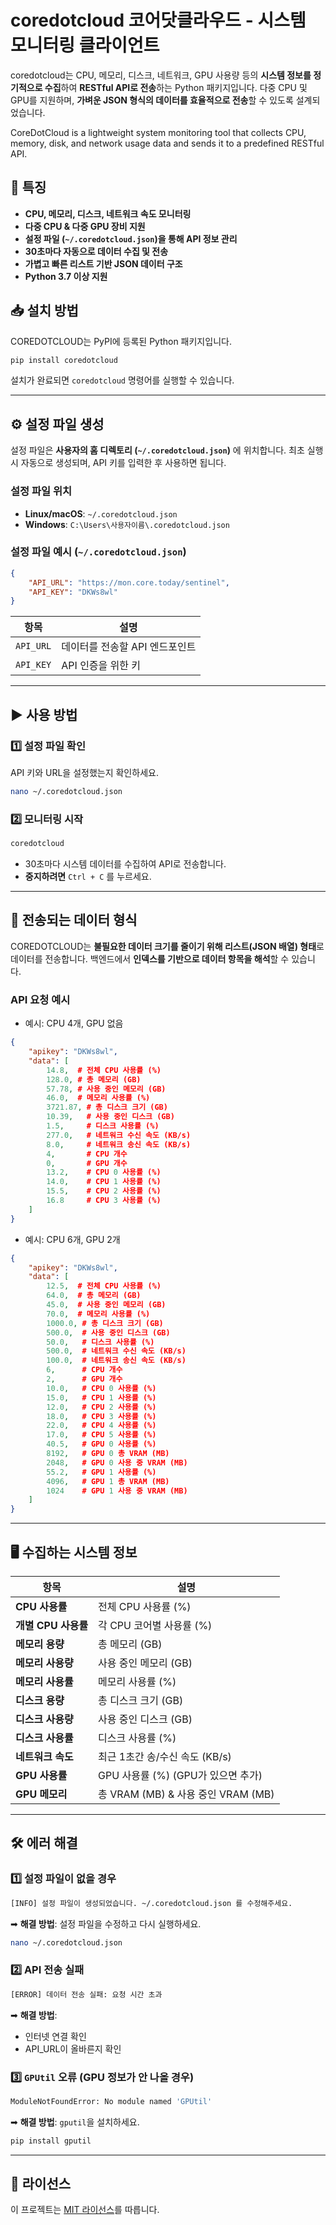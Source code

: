 # coredotcloud 코어닷클라우드 - 시스템 모니터링 클라이언트

coredotcloud는 CPU, 메모리, 디스크, 네트워크, GPU 사용량 등의 **시스템 정보를 정기적으로 수집**하여 **RESTful API로 전송**하는 Python 패키지입니다.
다중 CPU 및 GPU를 지원하며, **가벼운 JSON 형식의 데이터를 효율적으로 전송**할 수 있도록 설계되었습니다.

CoreDotCloud is a lightweight system monitoring tool that collects CPU, memory, disk, and network usage data and sends it to a predefined RESTful API.

## 🚀 **특징**

-   **CPU, 메모리, 디스크, 네트워크 속도 모니터링**
-   **다중 CPU & 다중 GPU 장비 지원**
-   **설정 파일 (`~/.coredotcloud.json`)을 통해 API 정보 관리**
-   **30초마다 자동으로 데이터 수집 및 전송**
-   **가볍고 빠른 리스트 기반 JSON 데이터 구조**
-   **Python 3.7 이상 지원**

## 📥 **설치 방법**

COREDOTCLOUD는 PyPI에 등록된 Python 패키지입니다.

```sh
pip install coredotcloud
```

설치가 완료되면 `coredotcloud` 명령어를 실행할 수 있습니다.

---

## ⚙️ **설정 파일 생성**

설정 파일은 **사용자의 홈 디렉토리 (`~/.coredotcloud.json`)** 에 위치합니다.
최초 실행 시 자동으로 생성되며, API 키를 입력한 후 사용하면 됩니다.

### **설정 파일 위치**

-   **Linux/macOS**: `~/.coredotcloud.json`
-   **Windows**: `C:\Users\사용자이름\.coredotcloud.json`

### **설정 파일 예시 (`~/.coredotcloud.json`)**

```json
{
    "API_URL": "https://mon.core.today/sentinel",
    "API_KEY": "DKWs8wl"
}
```

| 항목      | 설명                           |
| --------- | ------------------------------ |
| `API_URL` | 데이터를 전송할 API 엔드포인트 |
| `API_KEY` | API 인증을 위한 키             |

---

## ▶ **사용 방법**

### 1️⃣ **설정 파일 확인**

API 키와 URL을 설정했는지 확인하세요.

```sh
nano ~/.coredotcloud.json
```

### 2️⃣ **모니터링 시작**

```sh
coredotcloud
```

-   30초마다 시스템 데이터를 수집하여 API로 전송합니다.
-   **중지하려면** `Ctrl + C` 를 누르세요.

---

## 📡 **전송되는 데이터 형식**

COREDOTCLOUD는 **불필요한 데이터 크기를 줄이기 위해 리스트(JSON 배열) 형태**로 데이터를 전송합니다.
백엔드에서 **인덱스를 기반으로 데이터 항목을 해석**할 수 있습니다.

### **API 요청 예시**

-   예시: CPU 4개, GPU 없음

```json
{
    "apikey": "DKWs8wl",
    "data": [
        14.8,  # 전체 CPU 사용률 (%)
        128.0, # 총 메모리 (GB)
        57.78, # 사용 중인 메모리 (GB)
        46.0,  # 메모리 사용률 (%)
        3721.87, # 총 디스크 크기 (GB)
        10.39,   # 사용 중인 디스크 (GB)
        1.5,     # 디스크 사용률 (%)
        277.0,   # 네트워크 수신 속도 (KB/s)
        8.0,     # 네트워크 송신 속도 (KB/s)
        4,       # CPU 개수
        0,       # GPU 개수
        13.2,    # CPU 0 사용률 (%)
        14.0,    # CPU 1 사용률 (%)
        15.5,    # CPU 2 사용률 (%)
        16.8     # CPU 3 사용률 (%)
    ]
}
```

-   예시: CPU 6개, GPU 2개

```json
{
    "apikey": "DKWs8wl",
    "data": [
        12.5,  # 전체 CPU 사용률 (%)
        64.0,  # 총 메모리 (GB)
        45.0,  # 사용 중인 메모리 (GB)
        70.0,  # 메모리 사용률 (%)
        1000.0, # 총 디스크 크기 (GB)
        500.0,  # 사용 중인 디스크 (GB)
        50.0,   # 디스크 사용률 (%)
        500.0,  # 네트워크 수신 속도 (KB/s)
        100.0,  # 네트워크 송신 속도 (KB/s)
        6,      # CPU 개수
        2,      # GPU 개수
        10.0,   # CPU 0 사용률 (%)
        15.0,   # CPU 1 사용률 (%)
        12.0,   # CPU 2 사용률 (%)
        18.0,   # CPU 3 사용률 (%)
        22.0,   # CPU 4 사용률 (%)
        17.0,   # CPU 5 사용률 (%)
        40.5,   # GPU 0 사용률 (%)
        8192,   # GPU 0 총 VRAM (MB)
        2048,   # GPU 0 사용 중 VRAM (MB)
        55.2,   # GPU 1 사용률 (%)
        4096,   # GPU 1 총 VRAM (MB)
        1024    # GPU 1 사용 중 VRAM (MB)
    ]
}
```

---

## 🖥️ **수집하는 시스템 정보**

| 항목                | 설명                               |
| ------------------- | ---------------------------------- |
| **CPU 사용률**      | 전체 CPU 사용률 (%)                |
| **개별 CPU 사용률** | 각 CPU 코어별 사용률 (%)           |
| **메모리 용량**     | 총 메모리 (GB)                     |
| **메모리 사용량**   | 사용 중인 메모리 (GB)              |
| **메모리 사용률**   | 메모리 사용률 (%)                  |
| **디스크 용량**     | 총 디스크 크기 (GB)                |
| **디스크 사용량**   | 사용 중인 디스크 (GB)              |
| **디스크 사용률**   | 디스크 사용률 (%)                  |
| **네트워크 속도**   | 최근 1초간 송/수신 속도 (KB/s)     |
| **GPU 사용률**      | GPU 사용률 (%) (GPU가 있으면 추가) |
| **GPU 메모리**      | 총 VRAM (MB) & 사용 중인 VRAM (MB) |

---

## 🛠️ **에러 해결**

### **1️⃣ 설정 파일이 없을 경우**

```sh
[INFO] 설정 파일이 생성되었습니다. ~/.coredotcloud.json 를 수정해주세요.
```

➡ **해결 방법**: 설정 파일을 수정하고 다시 실행하세요.

```sh
nano ~/.coredotcloud.json
```

### **2️⃣ API 전송 실패**

```sh
[ERROR] 데이터 전송 실패: 요청 시간 초과
```

➡ **해결 방법**:

-   인터넷 연결 확인
-   API_URL이 올바른지 확인

### **3️⃣ `GPUtil` 오류 (GPU 정보가 안 나올 경우)**

```sh
ModuleNotFoundError: No module named 'GPUtil'
```

➡ **해결 방법**: `gputil`을 설치하세요.

```sh
pip install gputil
```

---

## 📜 **라이선스**

이 프로젝트는 [MIT 라이선스](LICENSE)를 따릅니다.
